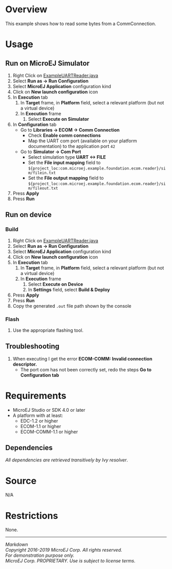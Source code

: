 # Overview

This example shows how to read some bytes from a CommConnection.

# Usage

## Run on MicroEJ Simulator

1. Right Click on [ExampleUARTReader.java](src/main/java/com/microej/example/foundation/ecom/uartreader/ExampleUARTReader.java)
1. Select **Run as -> Run Configuration**
1. Select **MicroEJ Application** configuration kind
1. Click on **New launch configuration** icon
1. In **Execution** tab
	1. In **Target** frame, in **Platform** field, select a relevant platform (but not a virtual device)
	1. In **Execution** frame
		1. Select **Execute on Simulator**
1. In **Configuration** tab
	* Go to **Libraries -> ECOM -> Comm Connection**
		* Check **Enable comm connections**
		* Map the UART com port (available on your platform documentation) to the application port `42`
	* Go to **Simulator -> Com Port**
		* Select simulation type **UART <-> FILE**
		* Set the **File input mapping** field to `${project_loc:com.microej.example.foundation.ecom.reader}/sim/filein.txt`
		* Set the **File output mapping** field to `${project_loc:com.microej.example.foundation.ecom.reader}/sim/fileout.txt`
1. Press **Apply**
1. Press **Run**


## Run on device

### Build

1. Right Click on [ExampleUARTReader.java](src/main/java/com/microej/example/foundation/ecom/uartreader/ExampleUARTReader.java)
1. Select **Run as -> Run Configuration**
1. Select **MicroEJ Application** configuration kind
1. Click on **New launch configuration** icon
1. In **Execution** tab
	1. In **Target** frame, in **Platform** field, select a relevant platform (but not a virtual device)
	1. In **Execution** frame
		1. Select **Execute on Device**
		2. In **Settings** field, select **Build & Deploy**
1. Press **Apply**
1. Press **Run**
1. Copy the generated `.out` file path shown by the console

### Flash

1. Use the appropriate flashing tool.

## Troubleshooting

1. When executing I get the error **ECOM-COMM: Invalid connection descriptor.**
	* The port com has not been correctly set, redo the steps **Go to Configuration tab**

# Requirements

* MicroEJ Studio or SDK 4.0 or later
* A platform with at least:
	* EDC-1.2 or higher
	* ECOM-1.1 or higher
	* ECOM-COMM-1.1 or higher

## Dependencies

_All dependencies are retrieved transitively by Ivy resolver_.

# Source

N/A

# Restrictions

None.
 
---  
_Markdown_   
_Copyright 2016-2019 MicroEJ Corp. All rights reserved._   
_For demonstration purpose only._   
_MicroEJ Corp. PROPRIETARY. Use is subject to license terms._  